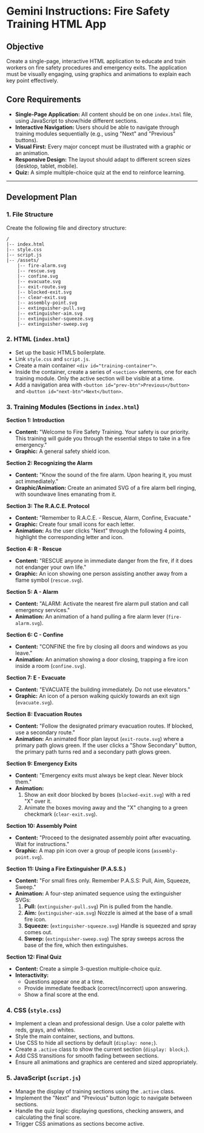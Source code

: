 # Gemini Instructions: Fire Safety Training HTML App

## Objective
Create a single-page, interactive HTML application to educate and train workers on fire safety procedures and emergency exits. The application must be visually engaging, using graphics and animations to explain each key point effectively.

## Core Requirements
- **Single-Page Application:** All content should be on one `index.html` file, using JavaScript to show/hide different sections.
- **Interactive Navigation:** Users should be able to navigate through training modules sequentially (e.g., using "Next" and "Previous" buttons).
- **Visual First:** Every major concept must be illustrated with a graphic or an animation.
- **Responsive Design:** The layout should adapt to different screen sizes (desktop, tablet, mobile).
- **Quiz:** A simple multiple-choice quiz at the end to reinforce learning.

---

## Development Plan

### 1. File Structure
Create the following file and directory structure:
```
/
|-- index.html
|-- style.css
|-- script.js
|-- /assets/
    |-- fire-alarm.svg
    |-- rescue.svg
    |-- confine.svg
    |-- evacuate.svg
    |-- exit-route.svg
    |-- blocked-exit.svg
    |-- clear-exit.svg
    |-- assembly-point.svg
    |-- extinguisher-pull.svg
    |-- extinguisher-aim.svg
    |-- extinguisher-squeeze.svg
    |-- extinguisher-sweep.svg
```

### 2. HTML (`index.html`)
- Set up the basic HTML5 boilerplate.
- Link `style.css` and `script.js`.
- Create a main container `<div id="training-container">`.
- Inside the container, create a series of `<section>` elements, one for each training module. Only the active section will be visible at a time.
- Add a navigation area with `<button id="prev-btn">Previous</button>` and `<button id="next-btn">Next</button>`.

### 3. Training Modules (Sections in `index.html`)

**Section 1: Introduction**
- **Content:** "Welcome to Fire Safety Training. Your safety is our priority. This training will guide you through the essential steps to take in a fire emergency."
- **Graphic:** A general safety shield icon.

**Section 2: Recognizing the Alarm**
- **Content:** "Know the sound of the fire alarm. Upon hearing it, you must act immediately."
- **Graphic/Animation:** Create an animated SVG of a fire alarm bell ringing, with soundwave lines emanating from it.

**Section 3: The R.A.C.E. Protocol**
- **Content:** "Remember to R.A.C.E. - Rescue, Alarm, Confine, Evacuate."
- **Graphic:** Create four small icons for each letter.
- **Animation:** As the user clicks "Next" through the following 4 points, highlight the corresponding letter and icon.

**Section 4: R - Rescue**
- **Content:** "RESCUE anyone in immediate danger from the fire, if it does not endanger your own life."
- **Graphic:** An icon showing one person assisting another away from a flame symbol (`rescue.svg`).

**Section 5: A - Alarm**
- **Content:** "ALARM: Activate the nearest fire alarm pull station and call emergency services."
- **Animation:** An animation of a hand pulling a fire alarm lever (`fire-alarm.svg`).

**Section 6: C - Confine**
- **Content:** "CONFINE the fire by closing all doors and windows as you leave."
- **Animation:** An animation showing a door closing, trapping a fire icon inside a room (`confine.svg`).

**Section 7: E - Evacuate**
- **Content:** "EVACUATE the building immediately. Do not use elevators."
- **Graphic:** An icon of a person walking quickly towards an exit sign (`evacuate.svg`).

**Section 8: Evacuation Routes**
- **Content:** "Follow the designated primary evacuation routes. If blocked, use a secondary route."
- **Animation:** An animated floor plan layout (`exit-route.svg`) where a primary path glows green. If the user clicks a "Show Secondary" button, the primary path turns red and a secondary path glows green.

**Section 9: Emergency Exits**
- **Content:** "Emergency exits must always be kept clear. Never block them."
- **Animation:**
    1. Show an exit door blocked by boxes (`blocked-exit.svg`) with a red "X" over it.
    2. Animate the boxes moving away and the "X" changing to a green checkmark (`clear-exit.svg`).

**Section 10: Assembly Point**
- **Content:** "Proceed to the designated assembly point after evacuating. Wait for instructions."
- **Graphic:** A map pin icon over a group of people icons (`assembly-point.svg`).

**Section 11: Using a Fire Extinguisher (P.A.S.S.)**
- **Content:** "For small fires only. Remember P.A.S.S: Pull, Aim, Squeeze, Sweep."
- **Animation:** A four-step animated sequence using the extinguisher SVGs:
    1. **Pull:** (`extinguisher-pull.svg`) Pin is pulled from the handle.
    2. **Aim:** (`extinguisher-aim.svg`) Nozzle is aimed at the base of a small fire icon.
    3. **Squeeze:** (`extinguisher-squeeze.svg`) Handle is squeezed and spray comes out.
    4. **Sweep:** (`extinguisher-sweep.svg`) The spray sweeps across the base of the fire, which then extinguishes.

**Section 12: Final Quiz**
- **Content:** Create a simple 3-question multiple-choice quiz.
- **Interactivity:**
    - Questions appear one at a time.
    - Provide immediate feedback (correct/incorrect) upon answering.
    - Show a final score at the end.

### 4. CSS (`style.css`)
- Implement a clean and professional design. Use a color palette with reds, grays, and whites.
- Style the main container, sections, and buttons.
- Use CSS to hide all sections by default (`display: none;`).
- Create a `.active` class to show the current section (`display: block;`).
- Add CSS transitions for smooth fading between sections.
- Ensure all animations and graphics are centered and sized appropriately.

### 5. JavaScript (`script.js`)
- Manage the display of training sections using the `.active` class.
- Implement the "Next" and "Previous" button logic to navigate between sections.
- Handle the quiz logic: displaying questions, checking answers, and calculating the final score.
- Trigger CSS animations as sections become active.